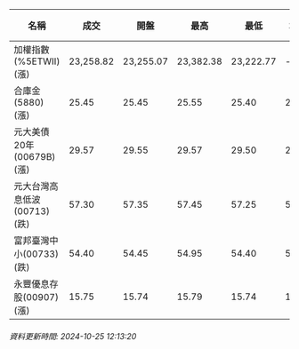 | 名稱 | 成交 | 開盤 | 最高 | 最低 | 均價 | 成交金額(億) | 昨收 | 漲跌幅 | 漲跌 | 總量 | 昨量 | 振幅 |
| -------- | -------- | -------- | -------- |-------- | -------- | -------- |-------- |-------- |-------- | -------- | -------- |-------- |
|加權指數(%5ETWII) (漲)|23,258.82|23,255.07|23,382.38|23,222.77|-|2,122.86|23,192.52|0.29%|66.30|4,338,545|0|0.69%|
|合庫金(5880) (漲)|25.45|25.45|25.55|25.40|25.47|0.576|25.40|0.20%|0.05|2,262|5,652|0.59%|
|元大美債20年(00679B) (漲)|29.57|29.55|29.57|29.50|29.53|12.21|29.34|0.78%|0.23|41,323|61,388|0.24%|
|元大台灣高息低波(00713) (跌)|57.30|57.35|57.45|57.25|57.34|2.08|57.35|0.09%|0.05|3,629|3,966|0.35%|
|富邦臺灣中小(00733) (跌)|54.40|54.45|54.95|54.40|54.65|0.246|54.45|0.09%|0.05|450|994|1.01%|
|永豐優息存股(00907) (漲)|15.75|15.74|15.79|15.74|15.76|0.195|15.73|0.13%|0.02|1,239|7,078|0.32%|
###### 資料更新時間: 2024-10-25 12:13:20
